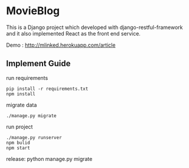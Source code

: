 # MovieBlog
This is a Django project which developed with django-restful-framework and it also implemented React as the front end service.

Demo : http://mlinked.herokuapp.com/article

## Implement Guide
run requirements   

    pip install -r requirements.txt
    npm install 

migrate data
    
    ./manage.py migrate
    
run project
    
    ./manage.py runserver
    npm bulid
    npm start
    
release: python manage.py migrate



